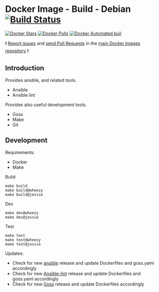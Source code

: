 # Docker Image - Build - Debian [![Build Status](https://travis-ci.org/manala/docker-image-build-debian.svg?branch=master)](https://travis-ci.org/manala/docker-image-build-debian)

[![Docker Stars](https://img.shields.io/docker/stars/manala/ansible-debian.svg)]()
[![Docker Pulls](https://img.shields.io/docker/pulls/manala/ansible-debian.svg)]()
[![Docker Automated buil](https://img.shields.io/docker/automated/manala/ansible-debian.svg)]()

:exclamation: [Report issues](https://github.com/manala/docker-images/issues) and [send Pull Requests](https://github.com/manala/docker-images/pulls) in the [main Docker Images repository](https://github.com/manala/docker-images) :exclamation:

## Introduction

Provides ansible, and related tools.

- Ansible
- Ansible lint

Provides also useful development tools.

- Goss
- Make
- Git

## Development

Requirements:
- Docker
- Make

Build
```
make build
make build@wheezy
make build@jessie
```

Dev
```
make dev@wheezy
make dev@jessie
```

Test
```
make test
make test@wheezy
make test@jessie
```

Updates:
- Check for new [ansible](https://github.com/ansible/ansible/releases) release and update Dockerfiles and goss.yaml accordingly
- Check for new [Ansible-lint](https://github.com/willthames/ansible-lint/releases) release and update Dockerfiles and goss.yaml accordingly
- Check for new [Goss](https://github.com/aelsabbahy/goss/releases) release and update Dockerfiles accordingly
